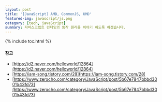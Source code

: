 ```yaml
---
layout: post
title: '[JavaScript] AMD, CommonJS, UMD'
featured-img: javascript/js.png
category: [tech, javaScript]
summary: 자바스크립트 런타임의 동작 원리를 이야기 하도록 하겠습니다.
---
```

{% include toc.html %}

#### 참고
- [https://d2.naver.com/helloworld/12864](https://d2.naver.com/helloworld/12864)
- [https://iam-song.tistory.com/28](https://iam-song.tistory.com/28)
- [https://www.zerocho.com/category/JavaScript/post/5b67e7847bbbd3001b43fd73](https://www.zerocho.com/category/JavaScript/post/5b67e7847bbbd3001b43fd73)